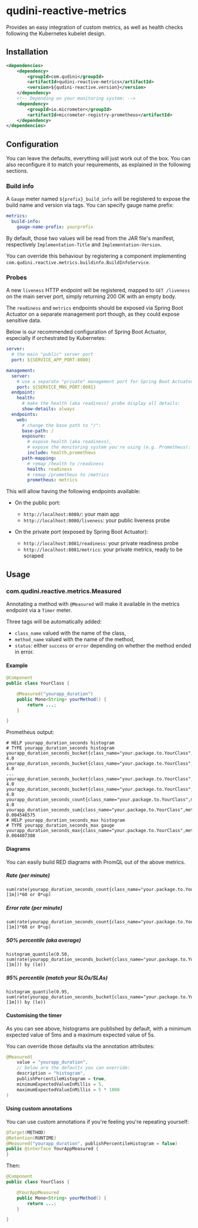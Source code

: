 # qudini-reactive-metrics

Provides an easy integration of custom metrics, as well as health checks following the Kubernetes kubelet design. 

## Installation

```xml
<dependencies>
    <dependency>
        <groupId>com.qudini</groupId>
        <artifactId>qudini-reactive-metrics</artifactId>
        <version>${qudini-reactive.version}</version>
    </dependency>
    <!-- Depending on your monitoring system: -->
    <dependency>
        <groupId>io.micrometer</groupId>
        <artifactId>micrometer-registry-prometheus</artifactId>
    </dependency>
</dependencies>
```

## Configuration

You can leave the defaults, everything will just work out of the box. You can also reconfigure it to match your requirements, as explained in the following sections.

### Build info

A `Gauge` meter named `${prefix}_build_info` will be registered to expose the build name and version via tags. You can specify gauge name prefix:

```yaml
metrics:
  build-info:
    gauge-name-prefix: yourprefix
```

By default, those two values will be read from the JAR file's manifest, respectively `Implementation-Title` and `Implementation-Version`.

You can override this behaviour by registering a component implementing `com.qudini.reactive.metrics.buildinfo.BuildInfoService`.

### Probes

A new `liveness` HTTP endpoint will be registered, mapped to `GET /liveness` on the main server port, simply returning 200 OK with an empty body.

The `readiness` and `metrics` endpoints should be exposed via Spring Boot Actuator on a separate management port though, as they could expose sensitive data.

Below is our recommended configuration of Spring Boot Actuator, especially if orchestrated by Kubernetes:

```yaml
server:
  # the main "public" server port
  port: ${SERVICE_APP_PORT:8080}

management:
  server:
    # use a separate "private" management port for Spring Boot Actuator:
    port: ${SERVICE_MNG_PORT:8081}
  endpoint:
    health:
      # make the health (aka readiness) probe display all details:
      show-details: always
  endpoints:
    web:
      # change the base path to "/":
      base-path: /
      exposure:
        # expose health (aka readiness),
        # expose the monitoring system you're using (e.g. Prometheus):
        include: health,prometheus
      path-mapping:
        # remap /health to /readiness
        health: readiness
        # remap /prometheus to /metrics
        prometheus: metrics
```

This will allow having the following endpoints available:

- On the public port:

    - `http://localhost:8080/`: your main app
    - `http://localhost:8080/liveness`: your public liveness probe

- On the private port (exposed by Spring Boot Actuator):

    - `http://localhost:8081/readiness`: your private readiness probe
    - `http://localhost:8081/metrics`: your private metrics, ready to be scraped

## Usage

### com.qudini.reactive.metrics.Measured 

Annotating a method with `@Measured` will make it available in the metrics endpoint via a `Timer` meter.

Three tags will be automatically added:

- `class_name` valued with the name of the class,
- `method_name` valued with the name of the method,
- `status`: either `success` or `error` depending on whether the method ended in error.

#### Example

```java
@Component
public class YourClass {

    @Measured("yourapp_duration")
    public Mono<String> yourMethod() {
        return ...;
    }

}
```

Prometheus output:

```text
# HELP yourapp_duration_seconds histogram
# TYPE yourapp_duration_seconds histogram
yourapp_duration_seconds_bucket{class_name="your.package.to.YourClass",method_name="yourMethod",status="success",le="0.005",} 4.0
yourapp_duration_seconds_bucket{class_name="your.package.to.YourClass",method_name="yourMethod",status="success",le="0.005592405",} 4.0
...
yourapp_duration_seconds_bucket{class_name="your.package.to.YourClass",method_name="yourMethod",status="success",le="5.0",} 4.0
yourapp_duration_seconds_bucket{class_name="your.package.to.YourClass",method_name="yourMethod",status="success",le="+Inf",} 4.0
yourapp_duration_seconds_count{class_name="your.package.to.YourClass",method_name="yourMethod",status="success",} 4.0
yourapp_duration_seconds_sum{class_name="your.package.to.YourClass",method_name="yourMethod",status="success",} 0.004546575
# HELP yourapp_duration_seconds_max histogram
# TYPE yourapp_duration_seconds_max gauge
yourapp_duration_seconds_max{class_name="your.package.to.YourClass",method_name="yourMethod",status="success",} 0.004407308
```

#### Diagrams

You can easily build RED diagrams with PromQL out of the above metrics.

##### Rate (per minute)

```text
sum(rate(yourapp_duration_seconds_count{class_name="your.package.to.YourClass",method_name="yourMethod"}[1m])*60 or 0*up)
```

##### Error rate (per minute)

```text
sum(rate(yourapp_duration_seconds_count{class_name="your.package.to.YourClass",method_name="yourMethod",status="error"}[1m])*60 or 0*up)
```

##### 50% percentile (aka average)

```text
histogram_quantile(0.50, sum(rate(yourapp_duration_seconds_bucket{class_name="your.package.to.YourClass",method_name="yourMethod"}[1m])) by (le))
```

##### 95% percentile (match your SLOs/SLAs)

```text
histogram_quantile(0.95, sum(rate(yourapp_duration_seconds_bucket{class_name="your.package.to.YourClass",method_name="yourMethod"}[1m])) by (le))
```

#### Customising the timer

As you can see above, histograms are published by default, with a minimum expected value of 5ms and a maximum expected value of 5s.

You can override those defaults via the annotation attributes:

```java
@Measured(
    value = "yourapp_duration",
    // below are the defaults you can override:
    description = "histogram",
    publishPercentileHistogram = true,
    minimumExpectedValueInMillis = 5,
    maximumExpectedValueInMillis = 5 * 1000
)
```

#### Using custom annotations

You can use custom annotations if you're feeling you're repeating yourself:

```java
@Target(METHOD)
@Retention(RUNTIME)
@Measured("yourapp_duration", publishPercentileHistogram = false)
public @interface YourAppMeasured {
}
```

Then:

```java
@Component
public class YourClass {

    @YourAppMeasured
    public Mono<String> yourMethod() {
        return ...;
    }

}
```
